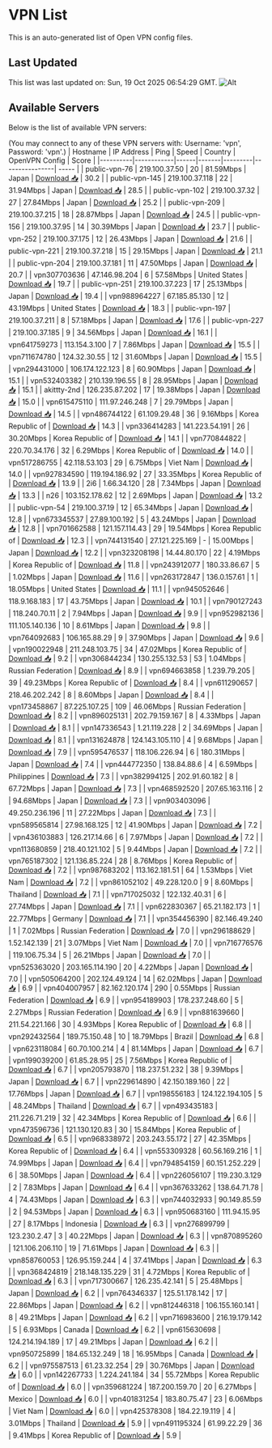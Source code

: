 # VPN List

This is an auto-generated list of Open VPN config files.

## Last Updated

This list was last updated on: Sun, 19 Oct 2025 06:54:29 GMT.
![Alt](https://repobeats.axiom.co/api/embed/186b98318ef1479477931607c1ad7d823f12451f.svg "Repobeats analytics image")

## Available Servers

Below is the list of available VPN servers:

(You may connect to any of these VPN servers with: Username: 'vpn', Password: 'vpn'.)
| Hostname | IP Address | Ping | Speed | Country | OpenVPN Config | Score |
|----------|------------|------|-------|---------|----------------| ----- |
| public-vpn-76 | 219.100.37.50 | 20 | 81.59Mbps | Japan | [Download 📥](./configs/server_0_JP.ovpn) | 30.2 |
| public-vpn-145 | 219.100.37.118 | 22 | 31.94Mbps | Japan | [Download 📥](./configs/server_1_JP.ovpn) | 28.5 |
| public-vpn-102 | 219.100.37.32 | 27 | 27.84Mbps | Japan | [Download 📥](./configs/server_2_JP.ovpn) | 25.2 |
| public-vpn-209 | 219.100.37.215 | 18 | 28.87Mbps | Japan | [Download 📥](./configs/server_3_JP.ovpn) | 24.5 |
| public-vpn-156 | 219.100.37.95 | 14 | 30.39Mbps | Japan | [Download 📥](./configs/server_4_JP.ovpn) | 23.7 |
| public-vpn-252 | 219.100.37.175 | 12 | 26.43Mbps | Japan | [Download 📥](./configs/server_5_JP.ovpn) | 21.6 |
| public-vpn-221 | 219.100.37.218 | 15 | 29.15Mbps | Japan | [Download 📥](./configs/server_6_JP.ovpn) | 21.1 |
| public-vpn-204 | 219.100.37.181 | 11 | 47.50Mbps | Japan | [Download 📥](./configs/server_7_JP.ovpn) | 20.7 |
| vpn307703636 | 47.146.98.204 | 6 | 57.58Mbps | United States | [Download 📥](./configs/server_8_US.ovpn) | 19.7 |
| public-vpn-251 | 219.100.37.223 | 17 | 25.13Mbps | Japan | [Download 📥](./configs/server_9_JP.ovpn) | 19.4 |
| vpn988964227 | 67.185.85.130 | 12 | 43.19Mbps | United States | [Download 📥](./configs/server_10_US.ovpn) | 18.3 |
| public-vpn-197 | 219.100.37.211 | 8 | 57.18Mbps | Japan | [Download 📥](./configs/server_11_JP.ovpn) | 17.6 |
| public-vpn-227 | 219.100.37.185 | 9 | 34.56Mbps | Japan | [Download 📥](./configs/server_12_JP.ovpn) | 16.1 |
| vpn641759273 | 113.154.3.100 | 7 | 7.86Mbps | Japan | [Download 📥](./configs/server_13_JP.ovpn) | 15.5 |
| vpn711674780 | 124.32.30.55 | 12 | 31.60Mbps | Japan | [Download 📥](./configs/server_14_JP.ovpn) | 15.5 |
| vpn294431000 | 106.174.122.123 | 8 | 60.90Mbps | Japan | [Download 📥](./configs/server_15_JP.ovpn) | 15.1 |
| vpn532403382 | 210.139.196.55 | 8 | 28.95Mbps | Japan | [Download 📥](./configs/server_16_JP.ovpn) | 15.1 |
| akittty-2nd | 126.235.87.202 | 17 | 19.38Mbps | Japan | [Download 📥](./configs/server_17_JP.ovpn) | 15.0 |
| vpn615475110 | 111.97.246.248 | 7 | 29.79Mbps | Japan | [Download 📥](./configs/server_18_JP.ovpn) | 14.5 |
| vpn486744122 | 61.109.29.48 | 36 | 9.16Mbps | Korea Republic of | [Download 📥](./configs/server_19_KR.ovpn) | 14.3 |
| vpn336414283 | 141.223.54.191 | 26 | 30.20Mbps | Korea Republic of | [Download 📥](./configs/server_20_KR.ovpn) | 14.1 |
| vpn770844822 | 220.70.34.176 | 32 | 6.29Mbps | Korea Republic of | [Download 📥](./configs/server_21_KR.ovpn) | 14.0 |
| vpn517286755 | 42.118.53.103 | 29 | 6.75Mbps | Viet Nam | [Download 📥](./configs/server_22_VN.ovpn) | 14.0 |
| vpn927834590 | 119.194.186.92 | 27 | 33.35Mbps | Korea Republic of | [Download 📥](./configs/server_23_KR.ovpn) | 13.9 |
| 2i6 | 1.66.34.120 | 28 | 7.34Mbps | Japan | [Download 📥](./configs/server_24_JP.ovpn) | 13.3 |
| n26 | 103.152.178.62 | 12 | 2.69Mbps | Japan | [Download 📥](./configs/server_25_JP.ovpn) | 13.2 |
| public-vpn-54 | 219.100.37.19 | 12 | 65.34Mbps | Japan | [Download 📥](./configs/server_26_JP.ovpn) | 12.8 |
| vpn673345537 | 27.89.100.192 | 5 | 43.24Mbps | Japan | [Download 📥](./configs/server_27_JP.ovpn) | 12.8 |
| vpn701662588 | 121.157.114.43 | 29 | 19.54Mbps | Korea Republic of | [Download 📥](./configs/server_28_KR.ovpn) | 12.3 |
| vpn744131540 | 27.121.225.169 | - | 15.00Mbps | Japan | [Download 📥](./configs/server_29_JP.ovpn) | 12.2 |
| vpn323208198 | 14.44.80.170 | 22 | 4.19Mbps | Korea Republic of | [Download 📥](./configs/server_30_KR.ovpn) | 11.8 |
| vpn243912077 | 180.33.86.67 | 5 | 1.02Mbps | Japan | [Download 📥](./configs/server_31_JP.ovpn) | 11.6 |
| vpn263172847 | 136.0.157.61 | 1 | 18.05Mbps | United States | [Download 📥](./configs/server_32_US.ovpn) | 11.1 |
| vpn945052646 | 118.9.168.183 | 17 | 43.75Mbps | Japan | [Download 📥](./configs/server_33_JP.ovpn) | 10.1 |
| vpn790127243 | 118.240.70.11 | 2 | 7.94Mbps | Japan | [Download 📥](./configs/server_34_JP.ovpn) | 9.9 |
| vpn952982136 | 111.105.140.136 | 10 | 8.61Mbps | Japan | [Download 📥](./configs/server_35_JP.ovpn) | 9.8 |
| vpn764092683 | 106.165.88.29 | 9 | 37.90Mbps | Japan | [Download 📥](./configs/server_36_JP.ovpn) | 9.6 |
| vpn190022948 | 211.248.103.75 | 34 | 47.02Mbps | Korea Republic of | [Download 📥](./configs/server_37_KR.ovpn) | 9.2 |
| vpn306844234 | 130.255.132.53 | 53 | 1.04Mbps | Russian Federation | [Download 📥](./configs/server_38_RU.ovpn) | 8.9 |
| vpn694663858 | 1.239.79.205 | 39 | 49.23Mbps | Korea Republic of | [Download 📥](./configs/server_39_KR.ovpn) | 8.4 |
| vpn611290657 | 218.46.202.242 | 8 | 8.60Mbps | Japan | [Download 📥](./configs/server_40_JP.ovpn) | 8.4 |
| vpn173458867 | 87.225.107.25 | 109 | 46.06Mbps | Russian Federation | [Download 📥](./configs/server_41_RU.ovpn) | 8.2 |
| vpn896025131 | 202.79.159.167 | 8 | 4.33Mbps | Japan | [Download 📥](./configs/server_42_JP.ovpn) | 8.1 |
| vpn147336543 | 1.21.119.228 | 2 | 34.69Mbps | Japan | [Download 📥](./configs/server_43_JP.ovpn) | 8.1 |
| vpn131624878 | 124.143.105.110 | 4 | 9.68Mbps | Japan | [Download 📥](./configs/server_44_JP.ovpn) | 7.9 |
| vpn595476537 | 118.106.226.94 | 6 | 180.31Mbps | Japan | [Download 📥](./configs/server_45_JP.ovpn) | 7.4 |
| vpn444772350 | 138.84.88.6 | 4 | 6.59Mbps | Philippines | [Download 📥](./configs/server_46_PH.ovpn) | 7.3 |
| vpn382994125 | 202.91.60.182 | 8 | 67.72Mbps | Japan | [Download 📥](./configs/server_47_JP.ovpn) | 7.3 |
| vpn468592520 | 207.65.163.116 | 2 | 94.68Mbps | Japan | [Download 📥](./configs/server_48_JP.ovpn) | 7.3 |
| vpn903403096 | 49.250.236.196 | 11 | 27.22Mbps | Japan | [Download 📥](./configs/server_49_JP.ovpn) | 7.3 |
| vpn589565814 | 27.98.168.125 | 12 | 41.90Mbps | Japan | [Download 📥](./configs/server_50_JP.ovpn) | 7.2 |
| vpn436103883 | 126.217.14.66 | 6 | 7.97Mbps | Japan | [Download 📥](./configs/server_51_JP.ovpn) | 7.2 |
| vpn113680859 | 218.40.121.102 | 5 | 9.44Mbps | Japan | [Download 📥](./configs/server_52_JP.ovpn) | 7.2 |
| vpn765187302 | 121.136.85.224 | 28 | 8.76Mbps | Korea Republic of | [Download 📥](./configs/server_53_KR.ovpn) | 7.2 |
| vpn987683202 | 113.162.181.51 | 64 | 1.53Mbps | Viet Nam | [Download 📥](./configs/server_54_VN.ovpn) | 7.2 |
| vpn861052102 | 49.228.120.0 | 9 | 8.60Mbps | Thailand | [Download 📥](./configs/server_55_TH.ovpn) | 7.1 |
| vpn717025032 | 122.132.40.31 | 6 | 27.74Mbps | Japan | [Download 📥](./configs/server_56_JP.ovpn) | 7.1 |
| vpn622830367 | 65.21.182.173 | 1 | 22.77Mbps | Germany | [Download 📥](./configs/server_57_DE.ovpn) | 7.1 |
| vpn354456390 | 82.146.49.240 | 1 | 7.02Mbps | Russian Federation | [Download 📥](./configs/server_58_RU.ovpn) | 7.0 |
| vpn296188629 | 1.52.142.139 | 21 | 3.07Mbps | Viet Nam | [Download 📥](./configs/server_59_VN.ovpn) | 7.0 |
| vpn716776576 | 119.106.75.34 | 5 | 26.21Mbps | Japan | [Download 📥](./configs/server_60_JP.ovpn) | 7.0 |
| vpn525363020 | 203.165.114.190 | 20 | 4.22Mbps | Japan | [Download 📥](./configs/server_61_JP.ovpn) | 7.0 |
| vpn505064200 | 202.124.49.124 | 14 | 62.02Mbps | Japan | [Download 📥](./configs/server_62_JP.ovpn) | 6.9 |
| vpn404007957 | 82.162.120.174 | 290 | 0.55Mbps | Russian Federation | [Download 📥](./configs/server_63_RU.ovpn) | 6.9 |
| vpn954189903 | 178.237.248.60 | 5 | 2.27Mbps | Russian Federation | [Download 📥](./configs/server_64_RU.ovpn) | 6.9 |
| vpn881639660 | 211.54.221.166 | 30 | 4.93Mbps | Korea Republic of | [Download 📥](./configs/server_65_KR.ovpn) | 6.8 |
| vpn292432564 | 189.75.150.48 | 10 | 18.79Mbps | Brazil | [Download 📥](./configs/server_66_BR.ovpn) | 6.8 |
| vpn623118084 | 60.70.100.214 | 4 | 81.14Mbps | Japan | [Download 📥](./configs/server_67_JP.ovpn) | 6.7 |
| vpn199039200 | 61.85.28.95 | 25 | 7.56Mbps | Korea Republic of | [Download 📥](./configs/server_68_KR.ovpn) | 6.7 |
| vpn205793870 | 118.237.51.232 | 38 | 9.39Mbps | Japan | [Download 📥](./configs/server_69_JP.ovpn) | 6.7 |
| vpn229614890 | 42.150.189.160 | 22 | 17.76Mbps | Japan | [Download 📥](./configs/server_70_JP.ovpn) | 6.7 |
| vpn198556183 | 124.122.194.105 | 5 | 48.24Mbps | Thailand | [Download 📥](./configs/server_71_TH.ovpn) | 6.7 |
| vpn493435183 | 211.226.71.219 | 32 | 42.34Mbps | Korea Republic of | [Download 📥](./configs/server_72_KR.ovpn) | 6.6 |
| vpn473596736 | 121.130.120.83 | 30 | 15.84Mbps | Korea Republic of | [Download 📥](./configs/server_73_KR.ovpn) | 6.5 |
| vpn968338972 | 203.243.55.172 | 27 | 42.35Mbps | Korea Republic of | [Download 📥](./configs/server_74_KR.ovpn) | 6.4 |
| vpn553309328 | 60.56.169.216 | 1 | 74.99Mbps | Japan | [Download 📥](./configs/server_75_JP.ovpn) | 6.4 |
| vpn794854159 | 60.151.252.229 | 6 | 38.50Mbps | Japan | [Download 📥](./configs/server_76_JP.ovpn) | 6.4 |
| vpn226056107 | 119.230.3.129 | 2 | 7.83Mbps | Japan | [Download 📥](./configs/server_77_JP.ovpn) | 6.4 |
| vpn367633262 | 138.64.71.78 | 4 | 74.43Mbps | Japan | [Download 📥](./configs/server_78_JP.ovpn) | 6.3 |
| vpn744032933 | 90.149.85.59 | 2 | 94.53Mbps | Japan | [Download 📥](./configs/server_79_JP.ovpn) | 6.3 |
| vpn950683160 | 111.94.15.95 | 27 | 8.17Mbps | Indonesia | [Download 📥](./configs/server_80_ID.ovpn) | 6.3 |
| vpn276899799 | 123.230.2.47 | 3 | 40.22Mbps | Japan | [Download 📥](./configs/server_81_JP.ovpn) | 6.3 |
| vpn870895260 | 121.106.206.110 | 19 | 71.61Mbps | Japan | [Download 📥](./configs/server_82_JP.ovpn) | 6.3 |
| vpn858760053 | 126.95.159.244 | 4 | 37.41Mbps | Japan | [Download 📥](./configs/server_83_JP.ovpn) | 6.3 |
| vpn368424819 | 218.148.135.229 | 31 | 4.72Mbps | Korea Republic of | [Download 📥](./configs/server_84_KR.ovpn) | 6.3 |
| vpn717300667 | 126.235.42.141 | 5 | 25.48Mbps | Japan | [Download 📥](./configs/server_85_JP.ovpn) | 6.2 |
| vpn764346337 | 125.51.178.142 | 17 | 22.86Mbps | Japan | [Download 📥](./configs/server_86_JP.ovpn) | 6.2 |
| vpn812446318 | 106.155.160.141 | 8 | 49.21Mbps | Japan | [Download 📥](./configs/server_87_JP.ovpn) | 6.2 |
| vpn716983600 | 216.19.179.142 | 5 | 6.93Mbps | Canada | [Download 📥](./configs/server_88_CA.ovpn) | 6.2 |
| vpn615630698 | 124.214.194.189 | 17 | 49.21Mbps | Japan | [Download 📥](./configs/server_89_JP.ovpn) | 6.2 |
| vpn950725899 | 184.65.132.249 | 18 | 16.95Mbps | Canada | [Download 📥](./configs/server_90_CA.ovpn) | 6.2 |
| vpn975587513 | 61.23.32.254 | 29 | 30.76Mbps | Japan | [Download 📥](./configs/server_91_JP.ovpn) | 6.0 |
| vpn142267733 | 1.224.241.184 | 34 | 55.72Mbps | Korea Republic of | [Download 📥](./configs/server_92_KR.ovpn) | 6.0 |
| vpn359681224 | 187.200.159.70 | 20 | 6.27Mbps | Mexico | [Download 📥](./configs/server_93_MX.ovpn) | 6.0 |
| vpn401831254 | 183.80.75.47 | 23 | 6.06Mbps | Viet Nam | [Download 📥](./configs/server_94_VN.ovpn) | 6.0 |
| vpn425378308 | 184.22.19.119 | 4 | 3.01Mbps | Thailand | [Download 📥](./configs/server_95_TH.ovpn) | 5.9 |
| vpn491195324 | 61.99.22.29 | 36 | 9.41Mbps | Korea Republic of | [Download 📥](./configs/server_96_KR.ovpn) | 5.9 |
